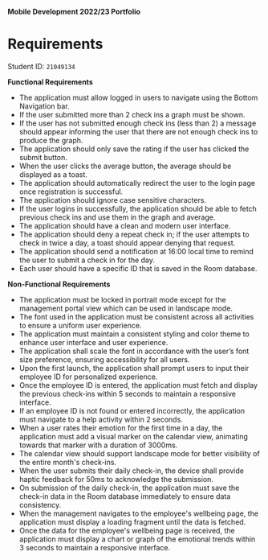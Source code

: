**Mobile Development 2022/23 Portfolio**
# Requirements

Student ID: `21049134`

**Functional Requirements**

- The application must allow logged in users to navigate using the Bottom Navigation bar.
- If the user submitted more than 2 check ins a graph must be shown.
- If the user has not submitted enough check ins (less than 2) a message should appear informing the user that there are not enough check ins to produce the graph.
- The application should only save the rating if the user has clicked the submit button.
- When the user clicks the average button, the average should be displayed as a toast.
- The application should automatically redirect the user to the login page once registration is successful.
- The application should ignore case sensitive characters.
- If the user logins in successfully, the application should be able to fetch previous check ins and use them in the graph and average.
- The application should have a clean and modern user interface.
- The application should deny a repeat check in; if the user attempts to check in twice a day, a toast should appear denying that request.
- The application should send a notification at 16:00 local time to remind the user to submit a check in for the day.
- Each user should have a specific ID that is saved in the Room database.

**Non-Functional Requirements**

- The application must be locked in portrait mode except for the management portal view which can be used in landscape mode.
- The font used in the application must be consistent across all activities to ensure a uniform user experience.
- The application must maintain a consistent styling and color theme to enhance user interface and user experience.
- The application shall scale the font in accordance with the user’s font size preference, ensuring accessibility for all users.
- Upon the first launch, the application shall prompt users to input their employee ID for personalized experience.
- Once the employee ID is entered, the application must fetch and display the previous check-ins within 5 seconds to maintain a responsive interface.
- If an employee ID is not found or entered incorrectly, the application must navigate to a help activity within 2 seconds.
- When a user rates their emotion for the first time in a day, the application must add a visual marker on the calendar view, animating towards that marker with a duration of 3000ms.
- The calendar view should support landscape mode for better visibility of the entire month's check-ins.
- When the user submits their daily check-in, the device shall provide haptic feedback for 50ms to acknowledge the submission.
- On submission of the daily check-in, the application must save the check-in data in the Room database immediately to ensure data consistency.
- When the management navigates to the employee's wellbeing page, the application must display a loading fragment until the data is fetched.
- Once the data for the employee's wellbeing page is received, the application must display a chart or graph of the emotional trends within 3 seconds to maintain a responsive interface.
